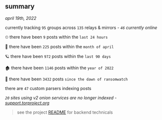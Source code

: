 
## summary
_april 19th, 2022_

currently tracking `95` groups across `135` relays & mirrors - _`46` currently online_

⏲ there have been `9` posts within the `last 24 hours`

🦈 there have been `225` posts within the `month of april`

🪐 there have been `972` posts within the `last 90 days`

🏚 there have been `1146` posts within the `year of 2022`

🦕 there have been `3432` posts `since the dawn of ransomwatch`

there are `47` custom parsers indexing posts

_`20` sites using v2 onion services are no longer indexed - [support.torproject.org](https://support.torproject.org/onionservices/v2-deprecation/)_

> see the project [README](https://github.com/thetanz/ransomwatch#ransomwatch--) for backend technicals
